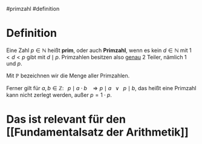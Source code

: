#primzahl #definition 
# Definition
Eine Zahl $p \in\mathbb{N}$ heißt **prim**, oder auch **Primzahl**, wenn es kein $d \in \mathbb{N}$ mit $1 < d < p$ gibt mit $d \mid p$.
Primzahlen besitzen also <u>genau</u> 2 Teiler, nämlich 1 und $p$.

Mit $\mathbb{P}$ bezeichnen wir die Menge aller Primzahlen.



Ferner gilt für $a,b \in \mathbb{Z}: \;\;\;p \mid a \cdot b\;\;\;\Rightarrow p \mid a\;\;\;\lor\;\;\;p \mid b$, das heißt eine Primzahl kann nicht zerlegt werden, außer $p=1\cdot p$.

# Das ist relevant für den [[Fundamentalsatz der Arithmetik]] 